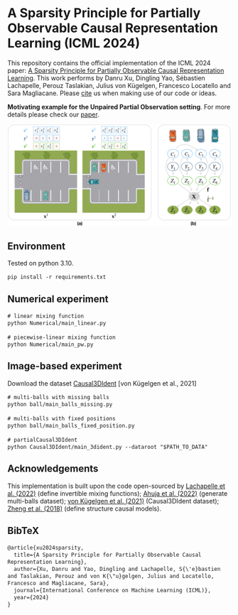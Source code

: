 # A Sparsity Principle for Partially Observable Causal Representation Learning (ICML 2024)
This repository contains the official implementation of the ICML 2024 paper: [A Sparsity Principle for Partially Observable Causal Representation Learning](https://arxiv.org/abs/2403.08335). This work performs by Danru Xu, Dingling Yao, Sébastien Lachapelle, Perouz Taslakian, Julius von Kügelgen, Francesco Locatello and Sara Magliacane. Please [cite](#bibtex) us when making use of our code or ideas.



**Motivating example for the Unpaired Partial Observation setting**. For more details please check our [paper](https://arxiv.org/abs/2403.08335).




![](https://github.com/danrux/sparsity-crl/blob/main/Motivating_example.PNG)




## Environment
Tested on python 3.10.

```
pip install -r requirements.txt
```

## Numerical experiment
```
# linear mixing function
python Numerical/main_linear.py

# piecewise-linear mixing function
python Numerical/main_pw.py
```

## Image-based experiment
Download the dataset [Causal3DIdent](https://zenodo.org/records/4784282#.YgWo0PXMKbg) [von Kügelgen et al., 2021]
```
# multi-balls with missing balls
python ball/main_balls_missing.py

# multi-balls with fixed positions
python ball/main_balls_fixed_position.py

# partialCausal3DIdent
python Causal3DIdent/main_3dident.py --dataroot "$PATH_TO_DATA" 
```

## Acknowledgements
This implementation is built upon the code open-sourced by [Lachapelle et al. (2022)](https://github.com/slachapelle/disentanglement_via_mechanism_sparsity) (define invertible mixing functions); [Ahuja et al. (2022)](https://github.com/ahujak/WSRL) (generate multi-balls dataset); [von Kügelgen et al. (2021)](https://github.com/ysharma1126/ssl_identifiability) (Causal3DIdent dataset); [Zheng et al. (2018)](https://github.com/xunzheng/notears) (define structure causal models).

## BibTeX
```
@article{xu2024sparsity,
  title={A Sparsity Principle for Partially Observable Causal Representation Learning},
  author={Xu, Danru and Yao, Dingling and Lachapelle, S{\'e}bastien and Taslakian, Perouz and von K{\"u}gelgen, Julius and Locatello, Francesco and Magliacane, Sara},
  journal={International Conference on Machine Learning (ICML)},
  year={2024}
}
```
